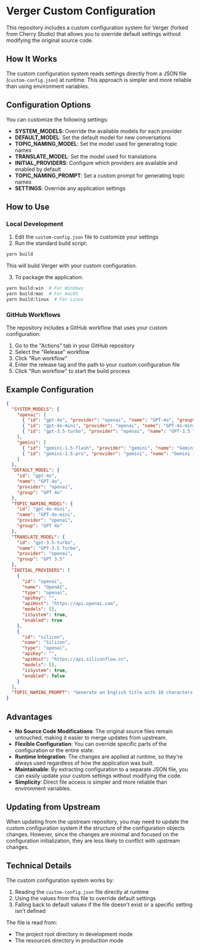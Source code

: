 # Verger Custom Configuration

This repository includes a custom configuration system for Verger (forked from Cherry Studio) that allows you to override default settings without modifying the original source code.

## How It Works

The custom configuration system reads settings directly from a JSON file (`custom-config.json`) at runtime. This approach is simpler and more reliable than using environment variables.

## Configuration Options

You can customize the following settings:

- **SYSTEM_MODELS**: Override the available models for each provider
- **DEFAULT_MODEL**: Set the default model for new conversations
- **TOPIC_NAMING_MODEL**: Set the model used for generating topic names
- **TRANSLATE_MODEL**: Set the model used for translations
- **INITIAL_PROVIDERS**: Configure which providers are available and enabled by default
- **TOPIC_NAMING_PROMPT**: Set a custom prompt for generating topic names
- **SETTINGS**: Override any application settings

## How to Use

### Local Development

1. Edit the `custom-config.json` file to customize your settings
2. Run the standard build script:

```bash
yarn build
```

This will build Verger with your custom configuration.

3. To package the application:

```bash
yarn build:win  # For Windows
yarn build:mac  # For macOS
yarn build:linux  # For Linux
```

### GitHub Workflows

The repository includes a GitHub workflow that uses your custom configuration:

1. Go to the "Actions" tab in your GitHub repository
2. Select the "Release" workflow
3. Click "Run workflow"
4. Enter the release tag and the path to your custom configuration file
5. Click "Run workflow" to start the build process

## Example Configuration

```json
{
  "SYSTEM_MODELS": {
    "openai": [
      { "id": "gpt-4o", "provider": "openai", "name": "GPT-4o", "group": "GPT 4o" },
      { "id": "gpt-4o-mini", "provider": "openai", "name": "GPT-4o-mini", "group": "GPT 4o" },
      { "id": "gpt-3.5-turbo", "provider": "openai", "name": "GPT-3.5 Turbo", "group": "GPT 3.5" }
    ],
    "gemini": [
      { "id": "gemini-1.5-flash", "provider": "gemini", "name": "Gemini 1.5 Flash", "group": "Gemini 1.5" },
      { "id": "gemini-1.5-pro", "provider": "gemini", "name": "Gemini 1.5 Pro", "group": "Gemini 1.5" }
    ]
  },
  "DEFAULT_MODEL": {
    "id": "gpt-4o",
    "name": "GPT-4o",
    "provider": "openai",
    "group": "GPT 4o"
  },
  "TOPIC_NAMING_MODEL": {
    "id": "gpt-4o-mini",
    "name": "GPT-4o-mini",
    "provider": "openai",
    "group": "GPT 4o"
  },
  "TRANSLATE_MODEL": {
    "id": "gpt-3.5-turbo",
    "name": "GPT-3.5 Turbo",
    "provider": "openai",
    "group": "GPT 3.5"
  },
  "INITIAL_PROVIDERS": [
    {
      "id": "openai",
      "name": "OpenAI",
      "type": "openai",
      "apiKey": "",
      "apiHost": "https://api.openai.com",
      "models": [],
      "isSystem": true,
      "enabled": true
    },
    {
      "id": "silicon",
      "name": "Silicon",
      "type": "openai",
      "apiKey": "",
      "apiHost": "https://api.siliconflow.cn",
      "models": [],
      "isSystem": true,
      "enabled": false
    }
  ],
  "TOPIC_NAMING_PROMPT": "Generate an English title with 10 characters or less"
}
```

## Advantages

- **No Source Code Modifications**: The original source files remain untouched, making it easier to merge updates from upstream.
- **Flexible Configuration**: You can override specific parts of the configuration or the entire state.
- **Runtime Integration**: The changes are applied at runtime, so they're always used regardless of how the application was built.
- **Maintainable**: By extracting configuration to a separate JSON file, you can easily update your custom settings without modifying the code.
- **Simplicity**: Direct file access is simpler and more reliable than environment variables.

## Updating from Upstream

When updating from the upstream repository, you may need to update the custom configuration system if the structure of the configuration objects changes. However, since the changes are minimal and focused on the configuration initialization, they are less likely to conflict with upstream changes.

## Technical Details

The custom configuration system works by:

1. Reading the `custom-config.json` file directly at runtime
2. Using the values from this file to override default settings
3. Falling back to default values if the file doesn't exist or a specific setting isn't defined

The file is read from:

- The project root directory in development mode
- The resources directory in production mode
